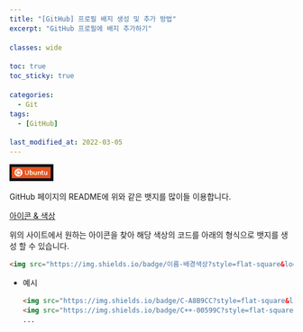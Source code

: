 ```yaml
---
title: "[GitHub] 프로필 배지 생성 및 추가 방법"
excerpt: "GitHub 프로필에 배지 추가하기"

classes: wide

toc: true
toc_sticky: true

categories:
  - Git
tags:
  - [GitHub]

last_modified_at: 2022-03-05
---
```


![image](/images/git-image/badge-image.PNG)

GitHub 페이지의 README에 위와 같은 뱃지를 많이들 이용합니다.

[아이콘 & 색상](https://simpleicons.org/)

위의 사이트에서 원하는 아이콘을 찾아 해당 색상의 코드를 아래의 형식으로 뱃지를 생성 할 수 있습니다.

```md
<img src="https://img.shields.io/badge/이름-배경색상?style=flat-square&logo=이름&logoColor=로고색상"/></a>
```


* 예시
  ```md
  <img src="https://img.shields.io/badge/C-A8B9CC?style=flat-square&logo=C&logoColor=white"/></a>
  <img src="https://img.shields.io/badge/C++-00599C?style=flat-square&logo=C%2B%2B&logoColor=white"/></a>
  ...
  ```
